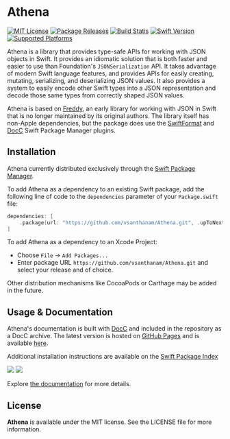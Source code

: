 # Athena

[![MIT License](https://img.shields.io/github/license/vsanthanam/Athena)](https://github.com/vsanthanam/Athena/blob/main/LICENSE)
[![Package Releases](https://img.shields.io/github/v/release/vsanthanam/Athena)](https://github.com/vsanthanam/Athena/releases)
[![Build Statis](https://img.shields.io/github/actions/workflow/status/vsanthanam/Athena/spm-build-test.yml)](https://github.com/vsanthanam/Athena/actions)
[![Swift Version](https://img.shields.io/badge/swift-5.7-critical)](https://swift.org)
[![Supported Platforms](https://img.shields.io/badge/platform-iOS%2012-lightgrey)](https://developer.apple.com)

Athena is a library that provides type-safe APIs for working with JSON objects in Swift. It provides an idiomatic solution that is both faster and easier to use than Foundation's `JSONSerialization` API. It takes advantage of modern Swift language features, and provides APIs for easily creating, mutating, serializing, and deserializing JSON values. It also provides a system to easily encode other Swift types into a JSON representation and decode those same types from correctly shaped JSON values.

Athena is based on [Freddy](https://github.com/bignerdranch/Freddy), an early library for working with JSON in Swift that is no longer maintained by its original authors. The library itself has non-Apple dependencies, but the package does use the [SwiftFormat](https://github.com/nicklockwood/SwiftFormat) and [DocC](https://github.com/apple/swift-docc-plugin) Swift Package Manager plugins.

## Installation

Athena currently distributed exclusively through the [Swift Package Manager](https://www.swift.org/package-manager/). 

To add Athena as a dependency to an existing Swift package, add the following line of code to the `dependencies` parameter of your `Package.swift` file:

```swift
dependencies: [
    .package(url: "https://github.com/vsanthanam/Athena.git", .upToNextMajor(from: "0.0.0"))
]
```

To add Athena as a dependency to an Xcode Project: 

- Choose `File` → `Add Packages...`
- Enter package URL `https://github.com/vsanthanam/Athena.git` and select your release and of choice.

Other distribution mechanisms like CocoaPods or Carthage may be added in the future.

## Usage & Documentation

Athena's documentation is built with [DocC](https://developer.apple.com/documentation/docc) and included in the repository as a DocC archive. The latest version is hosted on [GitHub Pages](https://pages.github.com) and is available [here](https://vsanthanam.github.io/Athena/docs/documentation/athena).

Additional installation instructions are available on the [Swift Package Index](https://swiftpackageindex.com/vsanthanam/Athena)

[![](https://img.shields.io/endpoint?url=https%3A%2F%2Fswiftpackageindex.com%2Fapi%2Fpackages%2Fvsanthanam%2FAthena%2Fbadge%3Ftype%3Dswift-versions)](https://swiftpackageindex.com/vsanthanam/Athena)
[![](https://img.shields.io/endpoint?url=https%3A%2F%2Fswiftpackageindex.com%2Fapi%2Fpackages%2Fvsanthanam%2FAthena%2Fbadge%3Ftype%3Dplatforms)](https://swiftpackageindex.com/vsanthanam/Athena)

Explore [the documentation](https://vsanthanam.github.io/Athena/docs/documentation/athena) for more details.

## License

**Athena** is available under the MIT license. See the LICENSE file for more information.
